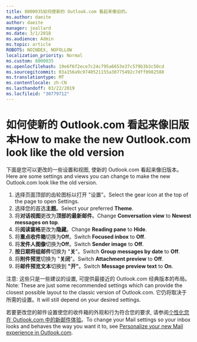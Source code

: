 ```yaml
---
title: 8000035如何使新的 Outlook.com 看起来像旧的。
ms.author: daeite
author: daeite
manager: joallard
ms.date: 3/1/2018
ms.audience: Admin
ms.topic: article
ROBOTS: NOINDEX, NOFOLLOW
localization_priority: Normal
ms.custom: 8000035
ms.openlocfilehash: 19e6f6f2ece7c24c795a6653e37c579b3b3c50cd
ms.sourcegitcommit: 03a156a9c9740521155a30775492c7dff0982588
ms.translationtype: MT
ms.contentlocale: zh-CN
ms.lasthandoff: 03/22/2019
ms.locfileid: "30779712"
---
```

# <a name="how-to-make-the-new-outlookcom-look-like-the-old-version"></a><span data-ttu-id="742e0-102">如何使新的 Outlook.com 看起来像旧版本</span><span class="sxs-lookup"><span data-stu-id="742e0-102">How to make the new Outlook.com look like the old version</span></span>

<span data-ttu-id="742e0-103">下面是您可以更改的一些设置和视图, 使新的 Outlook.com 看起来像旧版本。</span><span class="sxs-lookup"><span data-stu-id="742e0-103">Here are some settings and views you can change to make the new Outlook.com look like the old version.</span></span>

1. <span data-ttu-id="742e0-104">选择页面顶部的齿轮图标以打开 "设置"。</span><span class="sxs-lookup"><span data-stu-id="742e0-104">Select the gear icon at the top of the page to open Settings.</span></span>
2. <span data-ttu-id="742e0-105">选择您的首选**主题**。</span><span class="sxs-lookup"><span data-stu-id="742e0-105">Select your preferred **Theme**.</span></span>
3. <span data-ttu-id="742e0-106">将**对话视图**更改为**顶部的最新邮件**。</span><span class="sxs-lookup"><span data-stu-id="742e0-106">Change **Conversation view** to **Newest messages on top**.</span></span>
4. <span data-ttu-id="742e0-107">将**阅读窗格**更改为**隐藏**。</span><span class="sxs-lookup"><span data-stu-id="742e0-107">Change **Reading pane** to **Hide**.</span></span>
5. <span data-ttu-id="742e0-108">将**重点收件箱**切换为**Off**。</span><span class="sxs-lookup"><span data-stu-id="742e0-108">Switch **Focused inbox** to **Off**.</span></span>
6. <span data-ttu-id="742e0-109">将**发件人图像**切换为**Off**。</span><span class="sxs-lookup"><span data-stu-id="742e0-109">Switch **Sender image** to **Off**.</span></span> 
7. <span data-ttu-id="742e0-110">**按日期将组邮件**切换为 "**关**"。</span><span class="sxs-lookup"><span data-stu-id="742e0-110">Switch **Group messages by date** to **Off**.</span></span> 
8. <span data-ttu-id="742e0-111">将**附件预览**切换为 "**关闭**"。</span><span class="sxs-lookup"><span data-stu-id="742e0-111">Switch **Attachment preview** to **Off**.</span></span> 
9. <span data-ttu-id="742e0-112">将**邮件预览文本**切换到 **"开"**。</span><span class="sxs-lookup"><span data-stu-id="742e0-112">Switch **Message preview text** to **On**.</span></span>

<span data-ttu-id="742e0-113">注意: 这些只是一些建议的设置, 可提供最接近的 Outlook.com 经典版本的布局。</span><span class="sxs-lookup"><span data-stu-id="742e0-113">Note: These are just some recommended settings which can provide the closest possible layout to the classic version of Outlook.com.</span></span> <span data-ttu-id="742e0-114">它仍将取决于所需的设置。</span><span class="sxs-lookup"><span data-stu-id="742e0-114">It will still depend on your desired settings.</span></span>

<span data-ttu-id="742e0-115">若要更改您的邮件设置使您的收件箱的外观和行为符合您的要求, 请参阅[个性化您在 Outlook.com 中的新邮件体验](https://support.office.com/article/b41c2ecb-f23c-42b3-b7f8-659646d5e58c)。</span><span class="sxs-lookup"><span data-stu-id="742e0-115">To change your Mail settings so your inbox looks and behaves the way you want it to, see [Personalize your new Mail experience in Outlook.com](https://support.office.com/article/b41c2ecb-f23c-42b3-b7f8-659646d5e58c).</span></span>